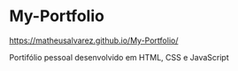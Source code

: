 # My-Portfolio

https://matheusalvarez.github.io/My-Portfolio/



Portifólio pessoal desenvolvido em HTML, CSS e JavaScript
